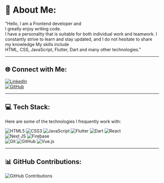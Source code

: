 # 💫 About Me:
"Hello, I am a Frontend developer and<br> I greatly enjoy writing code.<br> I have a personality that is suitable for both individual work and teamwork. I constantly strive to learn and stay updated, and I do not hesitate to share my knowledge My skills include <br>HTML, CSS, JavaScript, Flutter, Dart and many other technologies."

---

## 🌐 Connect with Me:
[![LinkedIn](https://img.shields.io/badge/LinkedIn-%230077B5.svg?style=for-the-badge&logo=linkedin&logoColor=white)](https://www.linkedin.com/in/beyzakambur)  
[![GitHub](https://img.shields.io/badge/GitHub-%23121011.svg?style=for-the-badge&logo=github&logoColor=white)](https://github.com/beyzasuna19)

---

## 💻 Tech Stack:
Here are some of the technologies I frequently work with:

![HTML5](https://img.shields.io/badge/HTML5-%23E34F26.svg?style=for-the-badge&logo=html5&logoColor=white) 
![CSS3](https://img.shields.io/badge/CSS3-%231572B6.svg?style=for-the-badge&logo=css3&logoColor=white)
![JavaScript](https://img.shields.io/badge/JavaScript-%23F7DF1E.svg?style=for-the-badge&logo=javascript&logoColor=black) 
![Flutter](https://img.shields.io/badge/Flutter-%2302569B.svg?style=for-the-badge&logo=flutter&logoColor=white) 
![Dart](https://img.shields.io/badge/Dart-%230175C2.svg?style=for-the-badge&logo=dart&logoColor=white) 
![React](https://img.shields.io/badge/React-%2320232a.svg?style=for-the-badge&logo=react&logoColor=%2361DAFB)  
![Next JS](https://img.shields.io/badge/Next.js-black?style=for-the-badge&logo=next.js&logoColor=white) 
![Firebase](https://img.shields.io/badge/Firebase-%23039BE5.svg?style=for-the-badge&logo=firebase)  
![Git](https://img.shields.io/badge/Git-%23F05033.svg?style=for-the-badge&logo=git&logoColor=white) 
![GitHub](https://img.shields.io/badge/GitHub-%23121011.svg?style=for-the-badge&logo=github&logoColor=white) 
![Vue.js](https://img.shields.io/badge/Vue.js-%2335495e.svg?style=for-the-badge&logo=vuedotjs&logoColor=%234FC08D)

---
## 📊 GitHub Contributions:
![GitHub Contributions](https://github-readme-activity-graph.cyclic.app/graph?username=beyzasuna19&bg_color=1f1f1f&color=ffffff&line=ff9933&point=ff9933&hide_border=true)

